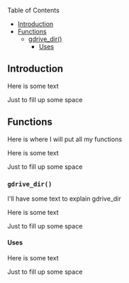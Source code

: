 Table of Contents

- [Introduction](#introduction)
- [Functions](#functions)
  * [gdrive_dir()](#fun_gdrive_dir)
    + [Uses](#fun_gdrive_dir_uses)


## Introduction  <a name = "introduction"></a>

Here is some text

Just to fill up some space

## Functions  <a name = "functions"></a>

Here is where I will put all my functions

Here is some text

Just to fill up some space

### `gdrive_dir()` <a name = "fun_gdrive_dir"></a>

I'll have some text to explain gdrive_dir

Here is some text

Just to fill up some space

#### Uses <a name = "fun_gdrive_dir_uses"></a>

Here is some text

Just to fill up some space
